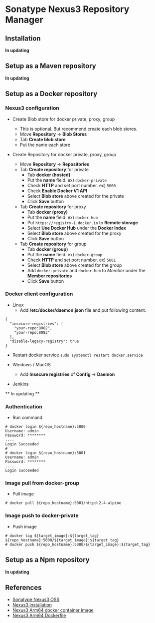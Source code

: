 # Sonatype Nexus3 Repository Manager 

## Installation

**In updating**

## Setup as a Maven repository

**In updating**

## Setup as a Docker repository

### Nexus3 configuration

- Create Blob store for docker private, proxy, group
  - This is optional. But recommend create each blob stores.
  - Move **Repository** -> **Blob Stores**
  - Tab **Create blob store**
  - Put the name each store

- Create Repository for docker private, proxy, group
  - Move **Repository** -> **Repositories**
  - Tab **Create repository** for private
    - Tab **docker (hosted)**
    - Put the **name** field. ex) `docker-private`
    - Check **HTTP** and set port number. ex) `5000`
    - Check **Enable Docker V1 API**
    - Select **Blob store** above created for the private
    - Click **Save** button
  - Tab **Create repository** for proxy
    - Tab **docker (proxy)**
    - Put the **name** field. ex) `docker-hub`
    - Put `https://registry-1.docker.io` to **Remote storage**
    - Select **Use Docker Hub** under the **Docker Index**
    - Select **Blob store** above created for the proxy
    - Click **Save** button
  - Tab **Create repository** for group
    - Tab **docker (group)**
    - Put the **name** field. ex) `docker-group`
    - Check **HTTP** and set port number. ex) `5001`
    - Select **Blob store** above created for the group
    - Add `docker-private` and `docker-hub` to *Member* under the **Member repositories**
    - Click **Save** button

### Docker client configuration

- Linux
  - Add **/etc/docker/daemon.json** file and put following content.
```
{
  "insecure-registries": [
    "your-repo:8082",
    "your-repo:8083"
  ],
  "disable-legacy-registry": true
}
```
  - Restart docker service `sudo systemctl restart docker.service`

- Windows / MacOS
  - Add **Insecure registries** of **Config** -> **Daemon**

- Jenkins

** In updating **


### Authentication

- Run command 
```
# docker login ${repo_hostname}:5000
Username: admin
Password: ********
....
Login Succeeded
#
# docker login ${repo_hostname}:5001
Username: admin
Password: ********
....
Login Succeeded
```

### Image pull from docker-group

- Pull image
```
# docker pull ${repo_hostname}:5001/httpd:2.4-alpine
```

### Image push to docker-private
- Push image
```
# docker tag ${target_image}:${target_tag} ${repo_hostname}:5000/${target_image}:${target_tag}
# docker push ${repo_hostname}:5000/${target_image}:${target_tag}
```

## Setup as a Npm repository

**In updating**

## References
- [Sonatype Nexus3 OSS](https://www.sonatype.com/nexus/repository-oss)
- [Nexus3 Installation](https://www.fosslinux.com/27838/installing-sonatype-nexus-repository-oss-on-centos-7.htm)
- [Nexus3 Arm64 docker container image](https://hub.docker.com/r/klo2k/nexus3)
- [Nexus3 Arm64 Dockerfile](https://github.com/klo2k/nexus3-docker)
